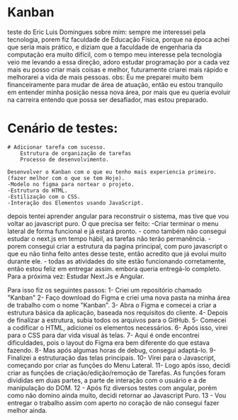 # Kanban
teste do Eric Luis Domingues
sobre mim: sempre me interessei pela tecnologia, porem fiz faculdade de Educação Física, porque na época achei que seria mais prático, e diziam que a faculdade de engenharia da computação era muito difícil, com o tempo meu interesse pela tecnologia veio me levando a essa direção, adoro estudar programação por a cada vez mais eu posso criar mais coisas e melhor, futuramente criarei mais rápido e melhorarei a vida de mais pessoas.
obs: Eu me preparei muito bem financeiramente para mudar de área de atuação, então eu estou tranquilo em entender minha posição nessa nova área, por mais que eu queria evoluir na carreira entendo que possa ser desafiador, mas estou preparado.
# Cenário de testes: 
    # Adicionar tarefa com sucesso.
        Estrutura de organização de tarefas
        Processo de desenvolvimento.

    Desenvolver o Kanban com o que eu tenho mais experiencia primeiro. (fazer melhor com o que se tem Hoje).
    -Modelo no figma para nortear o projeto.
    -Estrutura do HTML.
    -Estilização com o CSS.
    -Interação dos Elementos usando JavaScript.
depois tentei aprender angular para reconstruir o sistema, mas tive que vou voltar ao javascript puro.
O que precisa ser feito:
    -Criar terminar o menu lateral de forma funcional e já estará pronto.
    - como também não consegui estudar o next.js em tempo hábil, as tarefas não terão permanência.
    - porem consegui  criar a estrutura da pagina principal, com puro javascript o que eu não tinha feito antes desse teste, então acredito que já evolui muito durante ele.
    - todas as atividades do site estão funcionando  corretamente, então estou feliz em entregar assim. embora queria entregá-lo completo.
    Para a próxima vez:
    Estudar Next.Js e Angular.

Para isso fiz os seguintes passos:
1- Criei um repositório chamado "Kanban"
2- Faço download do Figma e criei uma nova pasta na minha área de trabalho com o nome "Kanban".
3- Abra o Figma e comecei a criar a estrutura básica da aplicação, baseada nos requisitos do cliente.
4- Depois de finalizar a estrutura, subia todos os arquivos para o GitHub.
5- Comecei a codificar o HTML, adicionei os elementos necessários.
6- Após isso, virei para o CSS para dar vida visual às telas.
7- Aqui é onde encontrei dificuldades, pois o layout do Figma era bem diferente do que estava fazendo.
8- Mas após algumas horas de debug, consegui adaptá-lo.
9- Finalizei a estruturação das telas principais.
10- Virei para o Javascript, começando por criar as funções do Menu Lateral.
11- Logo após isso, decidi criar as funções de criação/edição/remoção de Tarefas.
As funções foram divididas em duas partes, a parte de interação com o usuário e a de manipulação do DOM.
12 - Após fiz diversos testes com angular, porém como não domino ainda muito, decidi retornar ao Javascript Puro.
13 - Vou entregar o trabalho assim com aperto no coração de não consegui fazer melhor ainda. 



    


